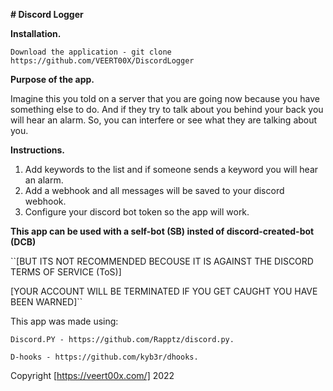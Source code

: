 **# Discord Logger**

**Installation.**
   ```
   Download the application - git clone https://github.com/VEERT00X/DiscordLogger
   ```



**Purpose of the app.**

  Imagine this you told on a server that you are going now because you have something else to do.
  And if they try to talk about you behind your back you will hear an alarm.
  So, you can interfere or see what they are talking about you.




**Instructions.**
  1.  Add keywords to the list and if someone sends a keyword you will hear an alarm.
  2.  Add a webhook and all messages will be saved to your discord webhook.
  3.  Configure your discord bot token so the app will work.
  
  
  
  
**This app can be used with a self-bot (SB) insted of discord-created-bot (DCB)**
   
   ``[BUT ITS NOT RECOMMENDED BECOUSE IT IS AGAINST THE DISCORD TERMS OF SERVICE (ToS)]
   
   [YOUR ACCOUNT WILL BE TERMINATED IF YOU GET CAUGHT YOU HAVE BEEN WARNED]``
   
  
  This app was made using:
  
    Discord.PY - https://github.com/Rapptz/discord.py.
    
    D-hooks - https://github.com/kyb3r/dhooks.
    


  Copyright [https://veert00x.com/] 2022

